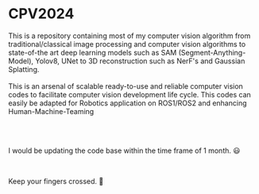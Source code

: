 # CPV2024
This is a repository containing most of my computer vision algorithm from traditional/classical image processing  and computer vision algorithms to state-of-the art deep learning models such as SAM (Segment-Anything-Model), Yolov8, UNet to 3D reconstruction such as NerF's and Gaussian Splatting.
<br>
<br>
This is an arsenal of scalable ready-to-use and reliable computer vision codes to facilitate computer vision development life cycle. This codes can easily be adapted for Robotics application on ROS1/ROS2 and enhancing Human-Machine-Teaming

<br>
<br>

I would be updating the code base within the time frame of 1 month. 
😃

<br>

Keep your fingers crossed. 🤞


